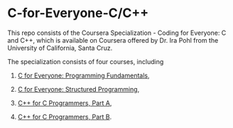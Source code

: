 # C-for-Everyone-C/C++

This repo consists of the Coursera Specialization - Coding for Everyone: C and C++, which is available on Coursera offered by Dr. Ira Pohl from the University of California, Santa Cruz. 


The specialization consists of four courses, including 

   1. [C for Everyone: Programming Fundamentals](https://www.coursera.org/learn/c-for-everyone), 

   2. [C for Everyone: Structured Programming](https://www.coursera.org/learn/c-structured-programming), 

   3. [C++ for C Programmers, Part A](https://www.coursera.org/learn/c-plus-plus-a), 

   4. [C++ for C Programmers, Part B](https://www.coursera.org/learn/c-plus-plus-b).
